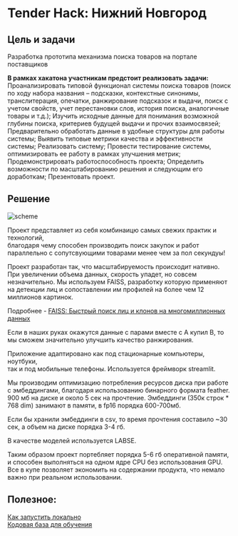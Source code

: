 # Tender Hack: Нижний Новгород
## Цель и задачи

Разработка прототипа механизма поиска товаров на портале поставщиков

**В рамках хакатона участникам предстоит реализовать задачи:**
Проанализировать типовой функционал системы поиска товаров (поиск по ходу набора названия – подсказки, контекстные синонимы, транслитерация, опечатки, ранжирование подсказок и выдачи, поиск с учетом свойств, учет перестановки слов, история поиска, аналогичные товары и т.д.);
Изучить исходные данные для понимания возможной глубины поиска, критериев будущей выдачи и прочих взаимосвязей;
Предварительно обработать данные в удобные структуры для работы системы;
Выявить типовые метрики качества и эффективности системы;
Реализовать систему;
Провести тестирование системы, оптимизировать ее работу в рамках улучшения метрик;
Продемонстрировать работоспособность проекта;
Определить возможности по масштабированию решения и следующим его доработкам;
Презентовать проект.

## Решение

![scheme](https://github.com/DeevsTheBest/TenderHack/blob/master/images/photo_2022-10-23_16-52-30.jpg)

Проект представляет из себя комбинаицю самых свежих практик и технологий,\
благодаря чему способен производить поиск закупок и работ параллельно с сопутсвующими товарами менее чем за пол секундуы!

Проект разработан так, что масштабируемость происходит нативно. При увеличении объема данных, скорость упадет, но совсем незначительно. Мы используем FAISS, разработку которую применяют на детекции лиц и сопоставлении им профилей на более чем 12 миллионов картинок.

Подробнее - [FAISS: Быстрый поиск лиц и клонов на многомиллионных данных](https://habr.com/ru/company/dentsuRU/blog/509204/)

Если в наших руках окажутся данные с парами вместе с A купил B, то мы сможем значительно улучшить качество ранжирования.

Приложение адаптировано как под стационарные компьютеры, ноутбуки,\
так и под мобильные телефоны. Используется фреймворк streamlit.

Мы производим оптимизацию потребления ресурсов диска при работе с эмбеддингами, благодаря использованию бинарного формата feather. 900 мб на диске и около 5 сек на прочтение. Эмбеддинги (350к строк * 768 dim) занимают в памяти, в fp16 порядка 600-700мб.

Если бы хранили эмбеддинги в csv, то время прочтения составило ~30 сек, а объем на диске порядка 3-4 гб.

В качестве моделей используется LABSE.

Таким образом проект портебляет порядка 5-6 гб оперативной памяти, и способен выполняться на одном ядре CPU без использования GPU. Все в купе позволяет экономить на содержании продукта, что немало важно при реальном использовании.


## Полезное:
[Как запустить локально](https://github.com/DeevsTheBest/TenderHack/tree/master/streamlit-app)\
[Кодовая база для обучения](https://github.com/DeevsTheBest/TenderHack/tree/master/notebooks)
